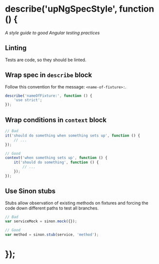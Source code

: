 # describe('upNgSpecStyle', function () {

*A style guide to good Angular testing practices*

## Linting

Tests are code, so they should be linted.

## Wrap spec in `describe` block

Follow this convention for the message: `<name-of-fixture>:`.

```javascript
describe('nameOfFixture:', function () {
    'use strict';
});
```

## Wrap conditions in `context` block

```javascript
// Bad
it('should do something when something sets up', function () {
    // ...
});

// Good
context('when something sets up', function () {
    it('should do something', function () {
        // ...
    });
});
```

## Use Sinon stubs

Stubs allow observation of existing methods on fixtures and forcing the code down different paths to test all branches.

```javascript
// Bad
var serviceMock = sinon.mock({});

// Good
var method = sinon.stub(service, 'method');
```

# });
